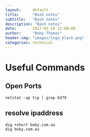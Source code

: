```yaml
---
layout:     default
title:      "Bash notes"
subtitle:   "Bash notes"
description: "Bash notes"
date:       2017-02-18 12:00:00
author:     "Boby Thomas"
header-img: "images/logo_black.png"
categories: technical
---
```



# Useful Commands  

## Open Ports

```
netstat -ap tcp | grep 6379
```


## resolve ipaddress
```
dig +short boby.com.au
dig boby.com.au
```






